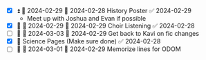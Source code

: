 - [x] ⏫ 📅 2024-02-29 🛫 2024-02-28 History Poster ✅ 2024-02-29
	- Meet up with Joshua and Evan if possible
- [x] 🔼 📅 2024-02-29 🛫 2024-02-29 Choir Listening ✅ 2024-02-28
- [ ] 🔽 📅 2024-03-03 🛫 2024-02-29 Get back to Kavi on fic changes
- [x] 🔽 Science Pages (Make sure done) ✅ 2024-02-28
- [ ] 🔼 📅 2024-03-01 🛫 2024-02-29 Memorize lines for ODOM